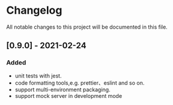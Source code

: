 <!-- CHANGELOG is awesome: https://keepachangelog.com/zh-CN/1.0.0/ -->

# Changelog

All notable changes to this project will be documented in this file.

## [0.9.0] - 2021-02-24

### Added

- unit tests with jest.
- code formatting tools,e.g. prettier、eslint and so on.
- support multi-environment packaging.
- support mock server in development mode